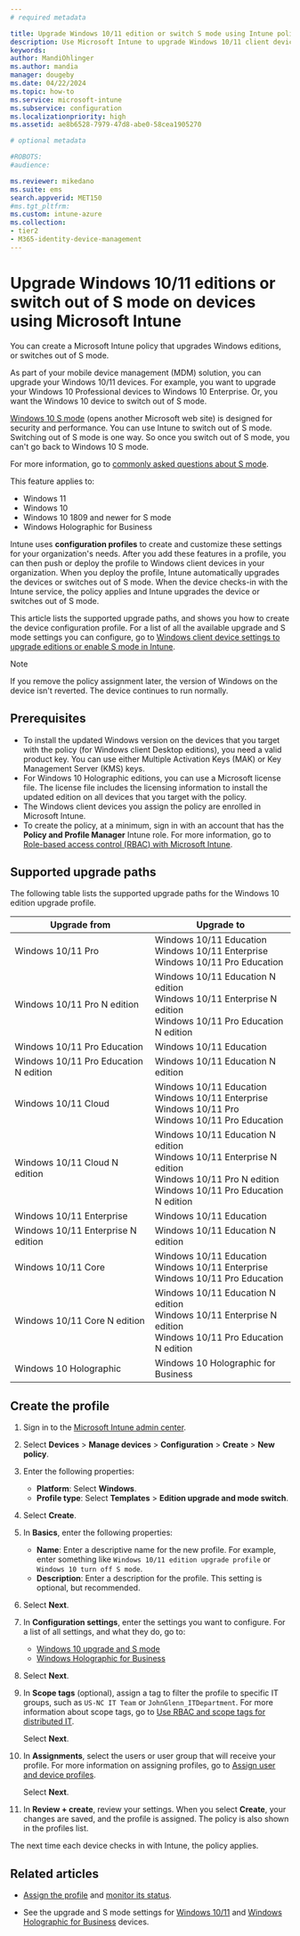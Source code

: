 ```yaml
---
# required metadata

title: Upgrade Windows 10/11 edition or switch S mode using Intune policy
description: Use Microsoft Intune to upgrade Windows 10/11 client devices to a different edition, or switch S mode. Administrators can use a device configuration profile to upgrade Windows client Professional to Windows client Enterprise, and switch out of S mode. See the supported upgrade paths for Windows 10/11 Pro, N Edition, Education, Cloud, Enterprise, Core, and Holographic. 
keywords:
author: MandiOhlinger
ms.author: mandia
manager: dougeby
ms.date: 04/22/2024
ms.topic: how-to
ms.service: microsoft-intune
ms.subservice: configuration
ms.localizationpriority: high
ms.assetid: ae8b6528-7979-47d8-abe0-58cea1905270

# optional metadata

#ROBOTS:
#audience:

ms.reviewer: mikedano
ms.suite: ems
search.appverid: MET150
#ms.tgt_pltfrm:
ms.custom: intune-azure
ms.collection:
- tier2
- M365-identity-device-management
---
```


# Upgrade Windows 10/11 editions or switch out of S mode on devices using Microsoft Intune

You can create a Microsoft Intune policy that upgrades Windows editions, or switches out of S mode.

As part of your mobile device management (MDM) solution, you can upgrade your Windows 10/11 devices. For example, you want to upgrade your Windows 10 Professional devices to Windows 10 Enterprise. Or, you want the Windows 10 device to switch out of S mode.

[Windows 10 S mode](https://support.microsoft.com/help/4456067/windows-10-switch-out-of-s-mode) (opens another Microsoft web site) is designed for security and performance. You can use Intune to switch out of S mode. Switching out of S mode is one way. So once you switch out of S mode, you can't go back to Windows 10 S mode.

For more information, go to [commonly asked questions about S mode](https://support.microsoft.com/help/4020089/windows-10-in-s-mode-faq).

This feature applies to:

- Windows 11
- Windows 10
- Windows 10 1809 and newer for S mode
- Windows Holographic for Business

Intune uses **configuration profiles** to create and customize these settings for your organization's needs. After you add these features in a profile, you can then push or deploy the profile to Windows client devices in your organization. When you deploy the profile, Intune automatically upgrades the devices or switches out of S mode. When the device checks-in with the Intune service, the policy applies and Intune upgrades the device or switches out of S mode.

This article lists the supported upgrade paths, and shows you how to create the device configuration profile. For a list of all the available upgrade and S mode settings you can configure, go to [Windows client device settings to upgrade editions or enable S mode in Intune](edition-upgrade-windows-settings.md).

> [!NOTE]
> If you remove the policy assignment later, the version of Windows on the device isn't reverted. The device continues to run normally.

## Prerequisites

- To install the updated Windows version on the devices that you target with the policy (for Windows client Desktop editions), you need a valid product key. You can use either Multiple Activation Keys (MAK) or Key Management Server (KMS) keys.
- For Windows 10 Holographic editions, you can use a Microsoft license file. The license file includes the licensing information to install the updated edition on all devices that you target with the policy.
- The Windows client devices you assign the policy are enrolled in Microsoft Intune.
- To create the policy, at a minimum, sign in with an account that has the **Policy and Profile Manager** Intune role. For more information, go to [Role-based access control (RBAC) with Microsoft Intune](../fundamentals/role-based-access-control.md).

## Supported upgrade paths

The following table lists the supported upgrade paths for the Windows 10 edition upgrade profile.

| Upgrade from | Upgrade to |
|---|---|
| Windows 10/11 Pro | Windows 10/11 Education <br/>Windows 10/11 Enterprise <br/>Windows 10/11 Pro Education |
| Windows 10/11 Pro N edition | Windows 10/11 Education N edition <br/>Windows 10/11 Enterprise N edition <br/>Windows 10/11 Pro Education N edition | 
| Windows 10/11 Pro Education | Windows 10/11 Education | 
| Windows 10/11 Pro Education N edition | Windows 10/11 Education N edition |
| Windows 10/11 Cloud | Windows 10/11 Education <br/>Windows 10/11 Enterprise <br/>Windows 10/11 Pro <br/>Windows 10/11 Pro Education | 
| Windows 10/11 Cloud N edition | Windows 10/11 Education N edition <br/>Windows 10/11 Enterprise N edition <br/>Windows 10/11 Pro N edition <br/>Windows 10/11 Pro Education N edition | 
| Windows 10/11 Enterprise | Windows 10/11 Education | 
| Windows 10/11 Enterprise N edition | Windows 10/11 Education N edition | 
| Windows 10/11 Core | Windows 10/11 Education <br/>Windows 10/11 Enterprise <br/>Windows 10/11 Pro Education | 
| Windows 10/11 Core N edition | Windows 10/11 Education N edition <br/>Windows 10/11 Enterprise N edition <br/>Windows 10/11 Pro Education N edition | 
| Windows 10 Holographic | Windows 10 Holographic for Business |

## Create the profile

1. Sign in to the [Microsoft Intune admin center](https://go.microsoft.com/fwlink/?linkid=2109431).
2. Select **Devices** > **Manage devices** > **Configuration** > **Create** > **New policy**.
3. Enter the following properties:

    - **Platform**: Select **Windows**.
    - **Profile type**: Select **Templates** > **Edition upgrade and mode switch**.

4. Select **Create**.
5. In **Basics**, enter the following properties:

    - **Name**: Enter a descriptive name for the new profile. For example, enter something like `Windows 10/11 edition upgrade profile` or `Windows 10 turn off S mode`.
    - **Description**: Enter a description for the profile. This setting is optional, but recommended.

6. Select **Next**.
7. In **Configuration settings**, enter the settings you want to configure. For a list of all settings, and what they do, go to:

    - [Windows 10 upgrade and S mode](edition-upgrade-windows-settings.md)
    - [Windows Holographic for Business](holographic-upgrade.md)

8. Select **Next**.

9. In **Scope tags** (optional), assign a tag to filter the profile to specific IT groups, such as `US-NC IT Team` or `JohnGlenn_ITDepartment`. For more information about scope tags, go to [Use RBAC and scope tags for distributed IT](../fundamentals/scope-tags.md).

    Select **Next**.

10. In **Assignments**, select the users or user group that will receive your profile. For more information on assigning profiles, go to [Assign user and device profiles](device-profile-assign.md).

    Select **Next**.

11. In **Review + create**, review your settings. When you select **Create**, your changes are saved, and the profile is assigned. The policy is also shown in the profiles list.

The next time each device checks in with Intune, the policy applies.

## Related articles

- [Assign the profile](device-profile-assign.md) and [monitor its status](device-profile-monitor.md).

- See the upgrade and S mode settings for [Windows 10/11](edition-upgrade-windows-settings.md) and [Windows Holographic for Business](holographic-upgrade.md) devices.
